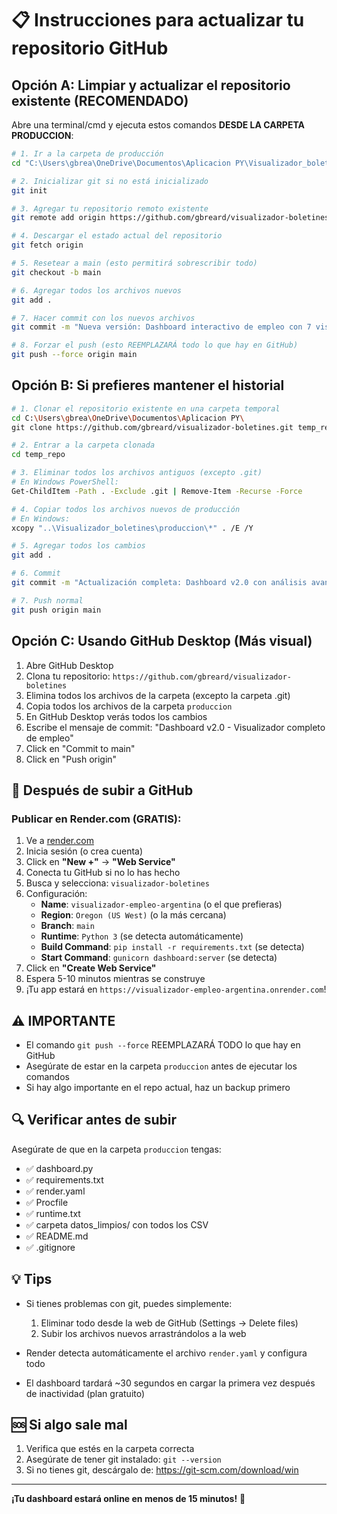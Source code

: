 # 📋 Instrucciones para actualizar tu repositorio GitHub

## Opción A: Limpiar y actualizar el repositorio existente (RECOMENDADO)

Abre una terminal/cmd y ejecuta estos comandos **DESDE LA CARPETA PRODUCCION**:

```bash
# 1. Ir a la carpeta de producción
cd "C:\Users\gbrea\OneDrive\Documentos\Aplicacion PY\Visualizador_boletines\produccion"

# 2. Inicializar git si no está inicializado
git init

# 3. Agregar tu repositorio remoto existente
git remote add origin https://github.com/gbreard/visualizador-boletines.git

# 4. Descargar el estado actual del repositorio
git fetch origin

# 5. Resetear a main (esto permitirá sobrescribir todo)
git checkout -b main

# 6. Agregar todos los archivos nuevos
git add .

# 7. Hacer commit con los nuevos archivos
git commit -m "Nueva versión: Dashboard interactivo de empleo con 7 vistas y sistema de alertas"

# 8. Forzar el push (esto REEMPLAZARÁ todo lo que hay en GitHub)
git push --force origin main
```

## Opción B: Si prefieres mantener el historial

```bash
# 1. Clonar el repositorio existente en una carpeta temporal
cd C:\Users\gbrea\OneDrive\Documentos\Aplicacion PY\
git clone https://github.com/gbreard/visualizador-boletines.git temp_repo

# 2. Entrar a la carpeta clonada
cd temp_repo

# 3. Eliminar todos los archivos antiguos (excepto .git)
# En Windows PowerShell:
Get-ChildItem -Path . -Exclude .git | Remove-Item -Recurse -Force

# 4. Copiar todos los archivos nuevos de producción
# En Windows:
xcopy "..\Visualizador_boletines\produccion\*" . /E /Y

# 5. Agregar todos los cambios
git add .

# 6. Commit
git commit -m "Actualización completa: Dashboard v2.0 con análisis avanzado"

# 7. Push normal
git push origin main
```

## Opción C: Usando GitHub Desktop (Más visual)

1. Abre GitHub Desktop
2. Clona tu repositorio: `https://github.com/gbreard/visualizador-boletines`
3. Elimina todos los archivos de la carpeta (excepto la carpeta .git)
4. Copia todos los archivos de la carpeta `produccion` 
5. En GitHub Desktop verás todos los cambios
6. Escribe el mensaje de commit: "Dashboard v2.0 - Visualizador completo de empleo"
7. Click en "Commit to main"
8. Click en "Push origin"

## 🚀 Después de subir a GitHub

### Publicar en Render.com (GRATIS):

1. Ve a [render.com](https://render.com)
2. Inicia sesión (o crea cuenta)
3. Click en **"New +"** → **"Web Service"**
4. Conecta tu GitHub si no lo has hecho
5. Busca y selecciona: `visualizador-boletines`
6. Configuración:
   - **Name**: `visualizador-empleo-argentina` (o el que prefieras)
   - **Region**: `Oregon (US West)` (o la más cercana)
   - **Branch**: `main`
   - **Runtime**: `Python 3` (se detecta automáticamente)
   - **Build Command**: `pip install -r requirements.txt` (se detecta)
   - **Start Command**: `gunicorn dashboard:server` (se detecta)
7. Click en **"Create Web Service"**
8. Espera 5-10 minutos mientras se construye
9. ¡Tu app estará en `https://visualizador-empleo-argentina.onrender.com`!

## ⚠️ IMPORTANTE

- El comando `git push --force` REEMPLAZARÁ TODO lo que hay en GitHub
- Asegúrate de estar en la carpeta `produccion` antes de ejecutar los comandos
- Si hay algo importante en el repo actual, haz un backup primero

## 🔍 Verificar antes de subir

Asegúrate de que en la carpeta `produccion` tengas:
- ✅ dashboard.py
- ✅ requirements.txt
- ✅ render.yaml
- ✅ Procfile
- ✅ runtime.txt
- ✅ carpeta datos_limpios/ con todos los CSV
- ✅ README.md
- ✅ .gitignore

## 💡 Tips

- Si tienes problemas con git, puedes simplemente:
  1. Eliminar todo desde la web de GitHub (Settings → Delete files)
  2. Subir los archivos nuevos arrastrándolos a la web

- Render detecta automáticamente el archivo `render.yaml` y configura todo

- El dashboard tardará ~30 segundos en cargar la primera vez después de inactividad (plan gratuito)

## 🆘 Si algo sale mal

1. Verifica que estés en la carpeta correcta
2. Asegúrate de tener git instalado: `git --version`
3. Si no tienes git, descárgalo de: https://git-scm.com/download/win

---

**¡Tu dashboard estará online en menos de 15 minutos!** 🎉